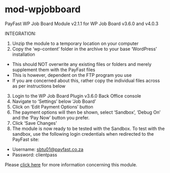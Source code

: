 # mod-wpjobboard

PayFast WP Job Board Module v2.1.1 for WP Job Board v3.6.0 and v4.0.3

INTEGRATION:
1. Unzip the module to a temporary location on your computer
2. Copy the ‘wp-content’ folder in the archive to your base ‘WordPress’ installation
- This should NOT overwrite any existing files or folders and merely supplement them with the PayFast files
- This is however, dependent on the FTP program you use
- If you are concerned about this, rather copy the individual files across as per instructions below
3. Login to the WP Job Board Plugin v3.6.0 Back Office console
4. Navigate to ‘Settings’ below ‘Job Board’
5. Click on ‘Edit Payment Options’ button
6. The payment options will then be shown, select ‘Sandbox’, ‘Debug On’ and the ‘Pay Now’ button you prefer.
7. Click ‘Save Changes’
8. The module is now ready to be tested with the Sandbox. To test with the sandbox, use the following login credentials when redirected to the PayFast site:
- Username: sbtu01@payfast.co.za
- Password: clientpass

Please [click here](https://payfast.io/integration/shopping-carts/wp-job-board/) for more information concerning this module.
